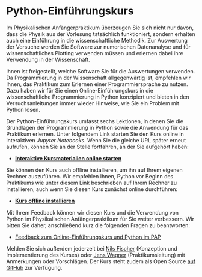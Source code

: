 # Python-Einführungskurs

Im Physikalischen Anfängerpraktikum überzeugen Sie sich nicht nur davon, dass die Physik aus der Vorlesung tatsächlich funktioniert, sondern erhalten auch eine Einführung in die wissenschaftliche Methodik. Zur Auswertung der Versuche werden Sie Software zur numerischen Datenanalyse und für wissenschaftliches Plotting verwenden müssen und erlernen dabei ihre Verwendung in der Wissenschaft.

Ihnen ist freigestellt, welche Software Sie für die Auswertungen verwenden. Da Programmierung in der Wissenschaft allgegenwärtig ist, empfehlen wir Ihnen, das Praktikum zum Erlernen einer Programmiersprache zu nutzen. Dazu haben wir für Sie einen Online-Einführungskurs in die wissenschaftliche Programmierung in Python konzipiert und bieten in den Versuchsanleitungen immer wieder Hinweise, wie Sie ein Problem mit Python lösen.

Der Python-Einführungskurs umfasst sechs Lektionen, in denen Sie die Grundlagen der Programmierung in Python sowie die Anwendung für das Praktikum erlernen. Unter folgendem Link starten Sie den Kurs online in interaktiven _Jupyter Notebooks_. Wenn Sie die gleiche URL später erneut aufrufen, können Sie an der Stelle fortfahren, an der Sie aufgehört haben:

- [**Interaktive Kursmaterialien online starten**](http://mybinder.org/repo/uhd-pap/course-deploy)

Sie können den Kurs auch offline installieren, um ihn auf Ihrem eigenen Rechner auszuführen. Wir empfehlen Ihnen, Python vor Beginn des Praktikums wie unter diesem Link beschrieben auf Ihrem Rechner zu installieren, auch wenn Sie diesen Kurs zunächst online durchführen:

- [**Kurs offline installieren**](http://nbviewer.jupyter.org/github/uhd-pap/course/blob/master/setup.ipynb)

Mit Ihrem Feedback können wir diesen Kurs und die Verwendung von Python im Physikalischen Anfängerpraktikum für Sie weiter verbessern. Wir bitten Sie daher, anschließend kurz die folgenden Fragen zu beantworten:

- [Feedback zum Online-Einführungskurs und Python im PAP](https://goo.gl/forms/nvuPvEOCP1CMrp5X2)

Melden Sie sich außerdem jederzeit bei [Nils Fischer](http://nilsleiffischer.de) (Konzeption und Implementierung des Kurses) oder [Jens Wagner](http://www.physi.uni-heidelberg.de/Einrichtungen/AP/) (Praktikumsleitung) mit Anmerkungen oder Vorschlägen. Der Kurs steht zudem als Open Source [auf GitHub](https://github.com/uhd-pap/course) zur Verfügung.
